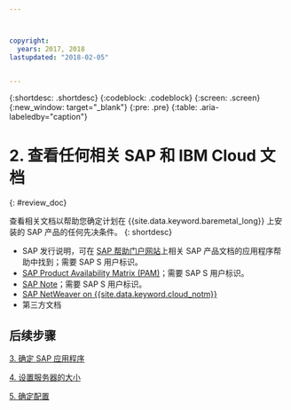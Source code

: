 ```yaml
---



copyright:
  years: 2017, 2018
lastupdated: "2018-02-05"


---
```


{:shortdesc: .shortdesc}
{:codeblock: .codeblock}
{:screen: .screen}
{:new_window: target="_blank"}
{:pre: .pre}
{:table: .aria-labeledby="caption"}


# 2. 查看任何相关 SAP 和 IBM Cloud 文档
{: #review_doc}

查看相关文档以帮助您确定计划在 {{site.data.keyword.baremetal_long}} 上安装的 SAP 产品的任何先决条件。
{: shortdesc}

  * SAP 发行说明，可在 [SAP 帮助门户网站](https://help.sap.com/)上相关 SAP 产品文档的应用程序帮助中找到；需要 SAP S 用户标识。
  * [SAP Product Availability Matrix (PAM)](https://apps.support.sap.com/sap/support/pam)；需要 SAP S 用户标识。
  * [SAP Note](https://support.sap.com/notes)；需要 SAP S 用户标识。
  * [SAP NetWeaver on {{site.data.keyword.cloud_notm}}](https://console.bluemix.net/docs/infrastructure/sap-netweaver/sap-index.html#getting-started) 
  * 第三方文档
  
## 后续步骤
  
  [3. 确定 SAP 应用程序](/docs/infrastructure/sap-hana/hana-determine-apps.html)
    
  [4. 设置服务器的大小](/docs/infrastructure/sap-hana/hana-size-server.html)
    
  [5. 确定配置](/docs/infrastructure/sap-hana/hana-determine-configuration.html)
